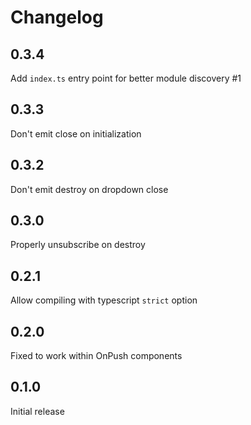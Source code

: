 # Changelog

## 0.3.4

Add `index.ts` entry point for better module discovery #1

## 0.3.3

Don't emit close on initialization

## 0.3.2

Don't emit destroy on dropdown close

## 0.3.0

Properly unsubscribe on destroy

## 0.2.1

Allow compiling with typescript `strict` option

## 0.2.0

Fixed to work within OnPush components

## 0.1.0

Initial release
